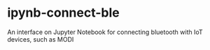 # ipynb-connect-ble
An interface on Jupyter Notebook for connecting bluetooth with IoT devices, such as MODI
